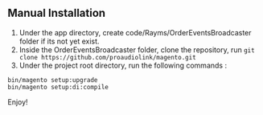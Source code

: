 ## Manual Installation
1. Under the app directory, create code/Rayms/OrderEventsBroadcaster folder if its not yet exist.
2. Inside the OrderEventsBroadcaster folder, clone the repository, run ```git clone https://github.com/proaudiolink/magento.git```
3. Under the project root directory, run the following commands : 
```
bin/magento setup:upgrade
bin/magento setup:di:compile
```

Enjoy!

